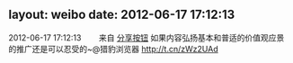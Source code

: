 layout: weibo
date: 2012-06-17 17:12:13
---
<meta name="referrer" content="no-referrer" />

2012-06-17 17:12:13  &nbsp;&nbsp;&nbsp;&nbsp;&nbsp;&nbsp; 来自 <a href="http://app.weibo.com/t/feed/cUcI1A" rel="nofollow">分享按钮</a>
如果内容弘扬基本和普适的价值观应景的推广还是可以忍受的~@猎豹浏览器  http://t.cn/zWz2UAd ​​​
